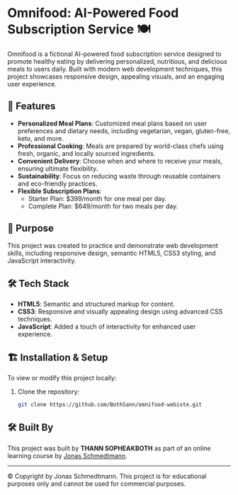 # Omnifood: AI-Powered Food Subscription Service 🍽️

Omnifood is a fictional AI-powered food subscription service designed to promote healthy eating by delivering personalized, nutritious, and delicious meals to users daily. Built with modern web development techniques, this project showcases responsive design, appealing visuals, and an engaging user experience.

## 🌟 Features

- **Personalized Meal Plans**: Customized meal plans based on user preferences and dietary needs, including vegetarian, vegan, gluten-free, keto, and more.
- **Professional Cooking**: Meals are prepared by world-class chefs using fresh, organic, and locally sourced ingredients.
- **Convenient Delivery**: Choose when and where to receive your meals, ensuring ultimate flexibility.
- **Sustainability**: Focus on reducing waste through reusable containers and eco-friendly practices.
- **Flexible Subscription Plans**:
  - Starter Plan: $399/month for one meal per day.
  - Complete Plan: $649/month for two meals per day.

## 🎯 Purpose

This project was created to practice and demonstrate web development skills, including responsive design, semantic HTML5, CSS3 styling, and JavaScript interactivity.

## 🛠️ Tech Stack

- **HTML5**: Semantic and structured markup for content.
- **CSS3**: Responsive and visually appealing design using advanced CSS techniques.
- **JavaScript**: Added a touch of interactivity for enhanced user experience.

## 🏗️ Installation & Setup

To view or modify this project locally:

1. Clone the repository:
   ```bash
   git clone https://github.com/BothSann/omnifood-webiste.git

## 🛠️ Built By

This project was built by **THANN SOPHEAKBOTH** as part of an online learning course by [Jonas Schmedtmann](https://codingheroes.io/).

---

© Copyright by Jonas Schmedtmann. This project is for educational purposes only and cannot be used for commercial purposes.
